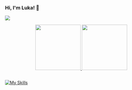 ### Hi, I'm Luka! 👋
<a href = "mailto:luka9kw@gmail.com"><img src="https://img.shields.io/badge/-Gmail-%23333?style=for-the-badge&logo=gmail&logoColor=white" target="_blank"></a>

<div align="center">
  <a href="https://github.com/luka9kw">
  <img height="150em" src="https://github-readme-stats.vercel.app/api?username=luka9kw&show_icons=true&theme=dark&include_all_commits=true&count_private=true"/>
  <img height="150em" src="https://github-readme-stats.vercel.app/api/top-langs/?username=luka9kw&layout=compact&langs_count=8&theme=dark"/>
</div>

##
 [![My Skills](https://skillicons.dev/icons?i=js,ts,react,html,css,java,mysql,linux)](https://skillicons.dev)
